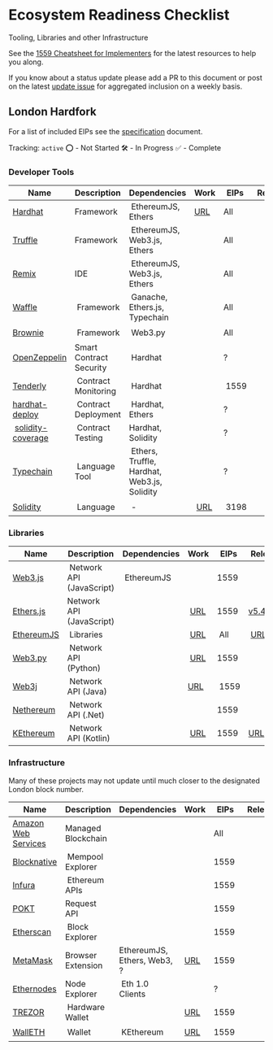 # Ecosystem Readiness Checklist
Tooling, Libraries and other Infrastructure

See the [1559 Cheatsheet for Implementers](https://hackmd.io/4YVYKxxvRZGDto7aq7rVkg?view) for the latest resources to help you along.

If you know about a status update please add a PR to this document or post on the latest [update issue](https://github.com/ethereum/eth1.0-specs/issues/198) for aggregated inclusion on a weekly basis.

## London Hardfork

For a list of included EIPs see the [specification](./mainnet-upgrades/london.md) document.

Tracking: `active`
⭕ - Not Started
🛠️ - In Progress
✅ - Complete

### Developer Tools

| Name | Description | Dependencies | Work | EIPs | Release | Status
|---|---|---|---|---|---|---|
| [Hardhat][hardhat-link] | Framework | EthereumJS, Ethers | [URL][hardhat-work] | All | | 🛠️ 
| [Truffle][truffle-link] | Framework | EthereumJS, Web3.js, Ethers |  | All | | ⭕
| [Remix][remix-link] | IDE | EthereumJS, Web3.js, Ethers |  | All |  | ⭕
| [Waffle][waffle-link] | Framework | Ganache, Ethers.js, Typechain |  | All | | ⭕
| [Brownie][brownie-link] | Framework | Web3.py |  | All | | ⭕
| [OpenZeppelin][oz-link] | Smart Contract Security | Hardhat |  | ? | | ⭕
| [Tenderly][tenderly-link] | Contract Monitoring | Hardhat |  | 1559 | | ⭕
| [hardhat-deploy][hardhat-deploy-link] | Contract Deployment | Hardhat, Ethers |  | ? | | ⭕
| [solidity-coverage][solidity-coverage-link] | Contract Testing | Hardhat, Solidity |  | ? | | ⭕
| [Typechain][typechain-link] | Language Tool | Ethers, Truffle, Hardhat, Web3.js, Solidity |  | ? | | ⭕
| [Solidity][solidity-link] | Language | - | [URL][solidity-work] | 3198 |  | 🛠️ 

[hardhat-link]: https://github.com/nomiclabs/hardhat
[hardhat-work]: https://github.com/nomiclabs/hardhat/projects/8
[truffle-link]: https://github.com/trufflesuite/truffle
[remix-link]: https://github.com/ethereum/remix-project
[waffle-link]: https://github.com/EthWorks/Waffle
[brownie-link]: https://github.com/eth-brownie/brownie
[oz-link]: https://github.com/OpenZeppelin
[tenderly-link]: https://github.com/Tenderly
[hardhat-deploy-link]: https://github.com/wighawag/hardhat-deploy
[solidity-coverage-link]: https://github.com/sc-forks/solidity-coverage
[typechain-link]: https://github.com/ethereum-ts/TypeChain
[solidity-link]: http://soliditylang.eth
[solidity-work]: https://github.com/ethereum/solidity/issues/11390


### Libraries

| Name | Description | Dependencies | Work | EIPs | Release | Status
|---|---|---|---|---|---|---|
| [Web3.js][web3js-link] | Network API (JavaScript) | EthereumJS |  | 1559 |  |🛠️
| [Ethers.js][ethers-link] | Network API (JavaScript) |  | [URL][ethers-work] | 1559 |[v5.4.1][ethers-release]  |✅ 
| [EthereumJS][ethereumjs-link] | Libraries |  | [URL][ethereumjs-work] | All | [URL][ethereumjs-release] |✅
| [Web3.py][web3py-link] | Network API (Python) |  | [URL][web3py-work] | 1559 |  |🛠️ 
| [Web3j][web3j-link] | Network API (Java) |  | [URL][web3j-work] | 1559 |  |🛠️ 
| [Nethereum][nethereum-link] | Network API (.Net) |  |  | 1559 |  |🛠️
| [KEthereum][kethereum-link] | Network API (Kotlin) | | [URL][kethereum-work] | 1559 |[URL][kethereum-release]  |✅


[web3js-link]: https://github.com/ChainSafe/web3.js
[ethers-link]: https://github.com/ethers-io/ethers.js
[ethers-work]: https://github.com/ethers-io/ethers.js/issues/1610
[ethers-release]: https://github.com/ethers-io/ethers.js/releases/tag/v5.4.1
[ethereumjs-link]: https://github.com/ethereumjs/ethereumjs-monorepo
[ethereumjs-work]: https://github.com/ethereumjs/ethereumjs-monorepo/issues/1211
[ethereumjs-release]: https://github.com/ethereumjs/ethereumjs-monorepo/pull/1263
[web3py-link]: https://github.com/ethereum/web3.py
[web3py-work]: https://github.com/ethereum/web3.py/issues/1835
[web3j-link]: https://github.com/web3j/web3j
[web3j-work]: https://github.com/web3j/web3j/pull/1417
[nethereum-link]: https://github.com/Nethereum/Nethereum
[kethereum-link]: https://github.com/komputing/KEthereum
[kethereum-work]: https://github.com/komputing/KEthereum/issues/101
[kethereum-release]: https://github.com/komputing/KEthereum/commit/8c1386853301e792f798d148677812c04ff0e434

### Infrastructure

Many of these projects may not update until much closer to the designated London block number.

| Name | Description | Dependencies | Work | EIPs | Release | Status
|---|---|---|---|---|---|---|
| [Amazon Web Services][AWS-link] | Managed Blockchain |  |  | All |  |⭕
| [Blocknative][blocknative-link] | Mempool Explorer |  |  | 1559 |  |⭕
| [Infura][infura-link] | Ethereum APIs |  |  | 1559 |  |⭕ 
| [POKT][pocket-link] | Request API |  |  | 1559 |  |⭕ 
| [Etherscan][etherscan-link] | Block Explorer |  |  | 1559 |  |⭕
| [MetaMask][metamask-link] | Browser Extension | EthereumJS, Ethers, Web3, ? | [URL][metamask-work] | 1559 |  |🛠️ 
| [Ethernodes][ethernodes-link] | Node Explorer | Eth 1.0 Clients |  | ? |  |⭕ 
| [TREZOR][trezor-link] | Hardware Wallet |  | [URL][trezor-work] | 1559 |  |🛠️ 
| [WallETH][walleth-link] | Wallet | KEthereum | [URL][walleth-work] | 1559 |  |🛠️  

[AWS-link]: https://aws.amazon.com/managed-blockchain/
[blocknative-link]: https://github.com/blocknative
[infura-link]: https://github.com/INFURA
[pocket-link]: https://pokt.network/
[etherscan-link]: https://github.com/etherscan
[metamask-link]: https://github.com/MetaMask
[metamask-work]: https://github.com/MetaMask/metamask-mobile/issues/2571
[ethernodes-link]: https://www.ethernodes.org/
[trezor-link]: https://trezor.io
[trezor-work]: https://github.com/trezor/trezor-firmware/issues/1604
[walleth-link]: https://walleth.org
[walleth-work]: https://github.com/walleth/walleth/issues/523

